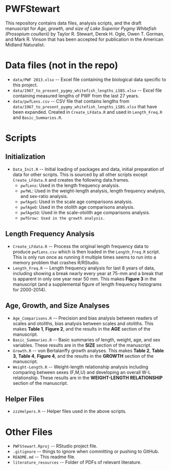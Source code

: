PWFStewart
==========

This repository contains data files, analysis scripts, and the draft manuscript for *Age, growth, and size of Lake Superior Pygmy Whitefish (Prosopium coulterii)* by Taylor R. Stewart, Derek H. Ogle, Owen T. Gorman, and Mark R. Vinson that has been accepted for publication in the American Midland Naturalist.


# Data files (not in the repo)
* `data/PWF 2013.xlsx` -- Excel file containing the biological data specific to this project.
* `data/1967_to_present_pygmy_whitefish_lengths_LSBS.xlsx` -- Excel file containing measured lengths of PWF from the last 27 years.
* `data/pwfLens.csv` -- CSV file that contains lengths from `data/1967_to_present_pygmy_whitefish_lengths_LSBS.xlsx` that have been expanded.  Created in `Create_LFdata.R` and used in `Length_Freq.R` and `Basic_Summaries.R`.


# Scripts
## Initialization
* `Data_Init.R` -- Initial loading of packages and data, initial preparation of data for other scripts.  This is sourced by all other scripts except `Create_LFdata.R` and creates the following data.frames.
    * `pwfLens`: Used in the length frequency analysis.
    * `pwfWL`: Used in the weight-length analysis, length frequency analysis, and sex-ratio analysis.
    * `pwfAgeS`: Used in the scale age comparisons analysis.
    * `pwfAgeO`: Used in the otolith age comparisons analysis.
    * `pwfAgeSO`: Used in the scale-otolith age comparisons analysis.
    * `pwfGrow: Used in the growth analysis.`

## Length Frequency Analysis
* `Create_LFdata.R` -- Process the original length frequency data to produce `pwfLens.csv` which is then loaded in the `Length_Freq.R` script.  This is only run once as running it multiple times seems to run into a memory problem that crashes R/RStudio.
* `Length_Freq.R` -- Length frequency analysis for last 8 years of data, including showing a break nearly every year at 75-mm and a break that is apparent in only one year near 50 mm.  This makes **Figure 3** in the manuscript (and a supplemental figure of length frequency histograms for 2000-2014).

## Age, Growth, and Size Analyses
* `Age_Comparisons.R` -- Precision and bias analysis between readers of scales and otoliths, bias analysis between scales and otoliths.  This makes **Table 1**, **Figure 2**, and the results in the **AGE** section of the manuscript.
* `Basic_Summaries.R` -- Basic summaries of length, weight, age, and sex variables.  These results are in the **SIZE** section of the manuscript.
* `Growth.R` -- von Bertalanffy growth analyses.  This makes **Table 2**, **Table 3**, **Table 4**,  **Figure 4**, and the results in the **GROWTH** section of the manuscript.
* `Weight-Length.R` -- Weight-length relationship analysis including comparing between sexes (F,M,U) and developing an overall W-L relationship.  These results are in the **WEIGHT-LENGTH RELATIONSHIP** section of the manuscript.

## Helper Files
* `zzzHelpers.R` -- Helper files used in the above scripts.


# Other Files
* `PWFStewart.Rproj` -- RStudio project file.
* `.gitignore` -- things to ignore when committing or pushing to GitHub.
* `README.md` -- This readme file.
* `literature_resources` -- Folder of PDFs of relevant literature.
